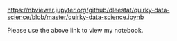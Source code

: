 https://nbviewer.jupyter.org/github/dleestat/quirky-data-science/blob/master/quirky-data-science.ipynb

Please use the above link to view my notebook.
